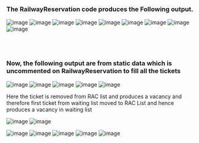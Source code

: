 
### The RailwayReservation code produces the Following output.

![image](./Screenshot1.png)
![image](./Screenshot2.png)
![image](./Screenshot3.png)
![image](./Screenshot4.png)
![image](./Screenshot5.png)
![image](./Screenshot6.png)
![image](./Screenshot7.png)
![image](./Screenshot8.png)
![image](./Screenshot9.png)

<br>
<br>

### Now, the following output are from static data which is uncommented on RailwayReservation to fill all the tickets
![image](./Screenshot10.png)
![image](./Screenshot11.png)
![image](./Screenshot12.png)
![image](./Screenshot13.png)
![image](./Screenshot14.png)

Here the ticket is removed from RAC list and produces a vacancy and therefore first ticket from waiting list moved to RAC List and hence produces a vacancy in waiting list
<br>

![image](./Screenshot15.png)
![image](./Screenshot16.png)

![image](./Screenshot17.png)
![image](./Screenshot18.png)
![image](./Screenshot19.png)
![image](./Screenshot20.png)
![image](./Screenshot21.png)

